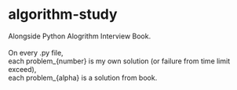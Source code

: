 # algorithm-study
Alongside Python Alogrithm Interview Book.
<br>
<br>
On every .py file,   
each problem_{number} is my own solution (or failure from time limit exceed),   
each problem_{alpha} is a solution from book.
